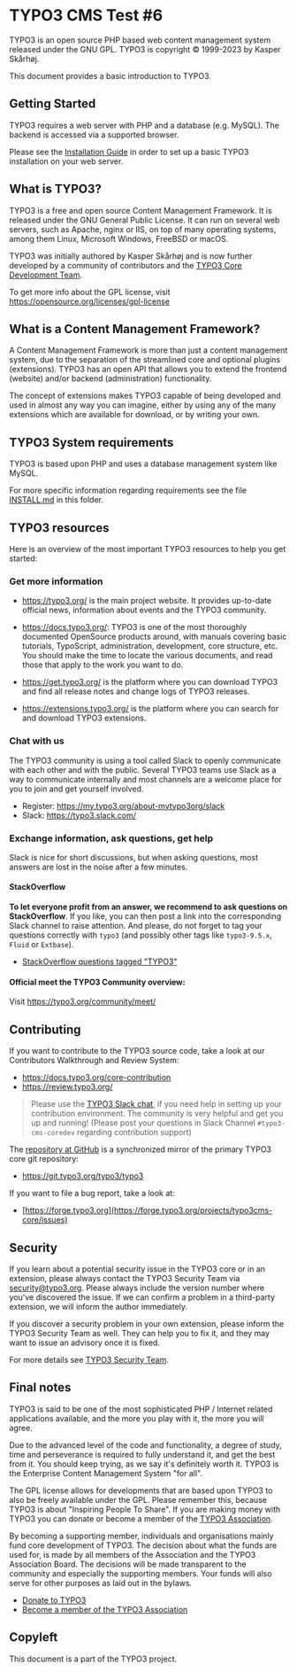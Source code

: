 TYPO3 CMS Test #6
=========

TYPO3 is an open source PHP based web content management system released
under the GNU GPL. TYPO3 is copyright © 1999-2023 by Kasper Skårhøj.

This document provides a basic introduction to TYPO3.

Getting Started
---------------

TYPO3 requires a web server with PHP and a database (e.g. MySQL).
The backend is accessed via a supported browser.

Please see the [Installation Guide](https://docs.typo3.org/installation)
in order to set up a basic TYPO3 installation on your web server.

What is TYPO3?
--------------

TYPO3 is a free and open source Content Management Framework. It is
released under the GNU General Public License. It can run on several web
servers, such as Apache, nginx or IIS, on top of many operating systems,
among them Linux, Microsoft Windows, FreeBSD or macOS.

TYPO3 was initially authored by Kasper Skårhøj and is now further
developed by a community of contributors and the [TYPO3 Core Development
Team](https://typo3.org/community/teams/typo3-development/).

To get more info about the GPL license, visit
https://opensource.org/licenses/gpl-license

What is a Content Management Framework?
---------------------------------------

A Content Management Framework is more than just a content management
system, due to the separation of the streamlined core and optional
plugins (extensions). TYPO3 has an open API that allows you to extend
the frontend (website) and/or backend (administration) functionality.

The concept of extensions makes TYPO3 capable of being developed and
used in almost any way you can imagine, either by using any of the many
extensions which are available for download, or by writing your own.

TYPO3 System requirements
-------------------------

TYPO3 is based upon PHP and uses a database management system like
MySQL.

For more specific information regarding requirements see the file
[INSTALL.md](INSTALL.md#server-system-requirements) in this folder.

TYPO3 resources
---------------

Here is an overview of the most important TYPO3 resources to help you
get started:

### Get more information

* https://typo3.org/ is the main project website. It provides up-to-date
  official news, information about events and the TYPO3 community.

* https://docs.typo3.org/: TYPO3 is one of the most thoroughly
  documented OpenSource products around, with manuals covering basic
  tutorials, TypoScript, administration, development, core structure,
  etc. You should make the time to locate the various documents, and
  read those that apply to the work you want to do.

* https://get.typo3.org/ is the platform where you can download TYPO3
  and find all release notes and change logs of TYPO3 releases.

* https://extensions.typo3.org/ is the platform where you can search for
  and download TYPO3 extensions.

### Chat with us

The TYPO3 community is using a tool called Slack to openly communicate
with each other and with the public. Several TYPO3 teams use Slack as a
way to communicate internally and most channels are a welcome place for
you to join and get yourself involved.

* Register: https://my.typo3.org/about-mytypo3org/slack
* Slack: https://typo3.slack.com/

### Exchange information, ask questions, get help

Slack is nice for short discussions, but when asking questions, most
answers are lost in the noise after a few minutes.

#### StackOverflow

**To let everyone profit from an answer, we recommend to ask questions
on StackOverflow**. If you like, you can then post a link into the
corresponding Slack channel to raise attention. And please, do not
forget to tag your questions correctly with `typo3` (and possibly other
tags like `typo3-9.5.x`, `Fluid` or `Extbase`).

* [StackOverflow questions tagged "TYPO3"](https://stackoverflow.com/questions/tagged/typo3)

#### Official meet the TYPO3 Community overview:

Visit https://typo3.org/community/meet/

Contributing
------------

If you want to contribute to the TYPO3 source code, take a look at our
Contributors Walkthrough and Review System:

* https://docs.typo3.org/core-contribution
* https://review.typo3.org/

> Please use the [TYPO3 Slack chat](#chat-with-us), if you need help in
> setting up your contribution environment. The community is very
> helpful and get you up and running! (Please post your questions in
> Slack Channel `#typo3-cms-coredev` regarding contribution support)

The [repository at GitHub](https://github.com/typo3/typo3) is a
synchronized mirror of the primary TYPO3 core git repository:

* https://git.typo3.org/typo3/typo3

If you want to file a bug report, take a look at:

* [https://forge.typo3.org](https://forge.typo3.org/projects/typo3cms-core/issues)

Security
--------

If you learn about a potential security issue in the TYPO3 core or in
an extension, please always contact the TYPO3 Security Team via security@typo3.org.
Please always include the version number where you've discovered the issue.
If we can confirm a problem in a third-party extension, we will inform the
author immediately.

If you discover a security problem in your own extension, please inform
the TYPO3 Security Team as well. They can help you to fix it, and they
may want to issue an advisory once it is fixed.

For more details see [TYPO3 Security Team](https://typo3.org/community/teams/security/).

Final notes
-----------

TYPO3 is said to be one of the most sophisticated PHP / Internet related
applications available, and the more you play with it, the more you will
agree.

Due to the advanced level of the code and functionality, a degree of
study, time and perseverance is required to fully understand it, and get
the best from it. You should keep trying, as we say it's definitely
worth it. TYPO3 is the Enterprise Content Management System "for all".

The GPL license allows for developments that are based upon TYPO3 to
also be freely available under the GPL. Please remember this, because
TYPO3 is about "Inspiring People To Share". If you are making money with
TYPO3 you can donate or become a member of the
[TYPO3 Association](https://typo3.org/association).

By becoming a supporting member, individuals and organisations mainly
fund core development of TYPO3. The decision about what the funds are
used for, is made by all members of the Association and the TYPO3
Association Board. The decisions will be made transparent to the community
and especially the supporting members. Your funds will also serve for
other purposes as laid out in the bylaws.

* [Donate to TYPO3](https://typo3.org/donate)
* [Become a member of the TYPO3 Association](
  https://typo3.org/membership)

Copyleft
--------

This document is a part of the TYPO3 project.
